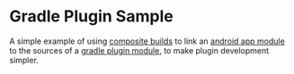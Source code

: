 
# Gradle Plugin Sample

A simple example of using [composite builds](https://docs.gradle.org/current/userguide/composite_builds.html) to link an [android app module](https://developer.android.com/studio/projects/add-app-module) to the sources of a [gradle plugin module](https://docs.gradle.org/current/userguide/plugins.html), to make plugin development simpler.
